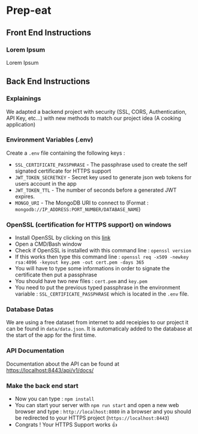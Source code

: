 # Prep-eat

## Front End Instructions

### Lorem Ipsum

Lorem Ipsum

## Back End Instructions

### Explainings

We adapted a backend project with security (SSL, CORS, Authentication, API Key, etc...) with new methods to match our project idea (A cooking application)

### Environment Variables (.env)

Create a `.env` file containing the following keys :

* `SSL_CERTIFICATE_PASSPHRASE` - The passphrase used to create the self signated certificate for HTTPS support
* `JWT_TOKEN_SECRETKEY` - Secret key used to generate json web tokens for users account in the app
* `JWT_TOKEN_TTL` - The number of seconds before a generated JWT expires.
* `MONGO_URI` - The MongoDB URI to connect to (Format : `mongodb://IP_ADDRESS:PORT_NUMBER/DATABASE_NAME`)

### OpenSSL (certification for HTTPS support) on windows

* Install OpenSSL by clicking on this [link](https://slproweb.com/products/Win32OpenSSL.html)
* Open a CMD/Bash window
* Check if OpenSSL is installed with this command line : `openssl version`
* If this works then type this command line : `openssl req -x509 -newkey rsa:4096 -keyout key.pem -out cert.pem -days 365`
* You will have to type some informations in order to signate the certificate then put a passphrase
* You should have two new files : `cert.pem` and `key.pem`
* You need to put the previous typed passphrase in the environment variable : `SSL_CERTIFICATE_PASSPHRASE` which is located in the `.env` file.

### Database Datas

We are using a free dataset from internet to add receipies to our project it can be found in `data/data.json`.
It is automaticaly added to the database at the start of the app for the first time.

### API Documentation

Documentation about the API can be found at [https://localhost:8443/api/v1/docs/](https://localhost:8443/api/v1/docs/)

### Make the back end start

* Now you can type : `npm install`
* You can start your server with `npm run start` and open a new web browser and type : `http://localhost:8080` in a browser and you should be redirected to your HTTPS project (`https://localhost:8443`)
* Congrats ! Your HTTPS Support works :+1:
